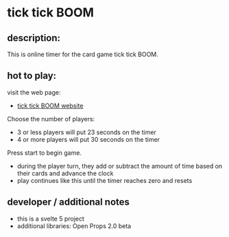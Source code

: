 # tick tick BOOM

## description:

This is online timer for the card game tick tick BOOM. 

## hot to play:

visit the web page:
- [tick tick BOOM website](https://github.com/dj0le/tick-tick-boom)

Choose the number of players:
- 3 or less players will put 23 seconds on the timer
- 4 or more players will put 30 seconds on the timer

Press start to begin game.
- during the player turn, they add or subtract the amount of time based on their cards and advance the clock
- play continues like this until the timer reaches zero and resets

## developer / additional notes
- this is a svelte 5 project
- additional libraries: Open Props 2.0 beta